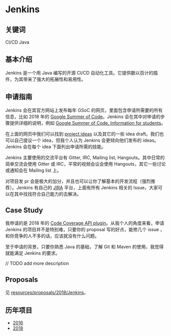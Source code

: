 # Jenkins

## 关键词
CI/CD Java

## 基本介绍
Jenkins 是一个用 Java 编写的开源 CI/CD 自动化工具。它提供数以百计的插件，为其带来了强大的拓展性和易用性。

## 申请指南

Jenkins 会在其官方网站上发布每年 GSoC 的网页，里面包含申请所需要的所有信息，比如 2018 年的 [Google Summer of Code](https://jenkins.io/projects/gsoc/)。Jenkins 会在其中对申请的步骤提供详细的说明，例如 [Google Summer of Code. Information for students](https://jenkins.io/projects/gsoc/students/)。

在上面的网页中我们可以找到 [project ideas](https://jenkins.io/projects/gsoc/gsoc2018-project-ideas/) 以及其它的一些 idea draft。我们也可以自己提议一个 idea，但我个人认为 Jenkins 会更倾向他们发布的 ideas。Jenkins 会在每个 idea 下面列出申请所需的技能。

Jenkins 主要使用的交流平台有 Gitter, IRC, Mailing list, Hangouts。其中日常的简单交流会使用 Gitter 或 IRC，平常的视频会议会使用 Hangouts，其它一些讨论或通知会在 Mailing list 上。

对项目发 pr 会是极大的加分，并且也可以让你了解基本的开发流程（强烈推荐）。Jenkins 有自己的 [JIRA](https://issues.jenkins-ci.org/secure/Dashboard.jspa) 平台，上面有所有 Jenkins 相关的 Issue，大家可以在其中找找符合自己能力的去解决。 

## Case Study
我申请的是 2018 年的 [Code Coverage API plugin](https://jenkins.io/projects/gsoc/2018/code-coverage-api-plugin/)。从我个人的角度来看，申请 Jenkins 的项目并不是特别难，只要你的 proposal 写的好点，能修几个 issue ，和你竞争的人不多的话，应该就没有什么问题。

至于申请的背景，只要你熟悉 Java 的基础，了解 Git 和 Maven 的使用，我觉得就能满足 Jenkins 的要求。

// TODO add more description

## Proposals
见 [resources/proposals/2018/Jenkins](../proposals/2018/Jenkins)。

## 历年项目
* [2016](https://jenkins.io/projects/gsoc/gsoc2016/)
* [2018](https://jenkins.io/projects/gsoc/)

